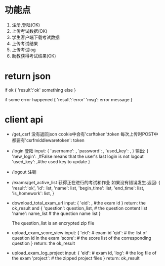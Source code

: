 # 功能点
1. 注册,登陆(OK)
2. 上传考试数据(OK)
3. 学生客户端下载考试数据
4. 上传考试结果
5. 上传考试log
6. 助教获得考试结果(OK)

# return json
if ok
{
    'result':'ok'
    something else
}

if some error happened
{
    'result':'error'
    'msg': error message
}


# client api
* /get_csrf
    没有返回json
    cookie中会有'csrftoken':token
    每次上传时POST中都要有'csrfmiddlewaretoken': token
* /login 登陆
    input:
    {
        'username': ,
        'password': ,
        'used_key': ,
    }
    输出:
    {
        'new_login': ,#False means that the user's last login is not logout
        'used_key': ,#the used key to update
    }
* /logout 注销
* /exams/get_active_list 获得正在进行的考试和作业 
    如果没有错误发生.返回:
    {
        'result':'ok',
        'id': list,
        'name': list,
        'begin_time': list,
        'end_time': list,
        'is_homework': list,
    }

* download_total_exam_url
    input:
    {
        'eid': , #the exam id
    }
    return:
    the ok_result and
    {
        'question': question_list, # the question content list
        'name': name_list # the question name list
    }

    The question_list is an encrypted zip file

* upload_exam_score_view
    input:
    {
        'eid': # exam id
        'qid': # the list of question id in the exam
        'score': # the score list of the corresponding question
    }
    return:
    the ok_result

* upload_exam_log_project
    input:
    {
        'eid': # exam id,
        'log': # the log file of the exam
        'project': # the zipped project files
    }
    return:
    ok_result
